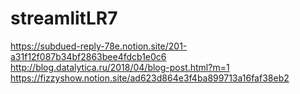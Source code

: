 # streamlitLR7
https://subdued-reply-78e.notion.site/201-a31f12f087b34bf2863bee4fdcb1e0c6
http://blog.datalytica.ru/2018/04/blog-post.html?m=1
https://fizzyshow.notion.site/ad623d864e3f4ba899713a16faf38eb2

